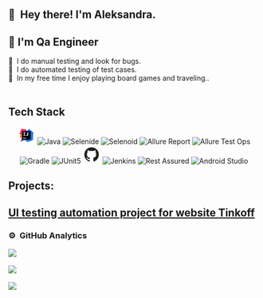  ## 👋 &nbsp;Hey there! I'm Aleksandra.
 ## 💾 I'm Qa Engineer


🐛 &nbsp;I do manual testing and look for bugs. \
💾 &nbsp;I do automated testing of test cases. \
👾 &nbsp;In my free time I enjoy playing board games and traveling.. \
 &nbsp;

                   

 ## Tech Stack
 <p align="center">
<img width="7%" title="IntelliJ IDEA" src="src/icon/Idea.svg">
<img width="7%" title="Java" src="src/icon/Java.svg">
<img width="7%" title="Selenide" src="src/icon/Selenide.svg">
<img width="7%" title="Selenoid" src="src/icon/Selenoid.svg">
<img width="7%" title="Allure Report" src="src/icon/Allure_Report.svg">
<img width="7%" title="Allure Test Ops" src="src/icon/Allure_TestOps.svg">
<img width="7%" title="Gradle" src="src/icon/Gradle.svg">
<img width="7%" title="JUnit5" src="src/icon/Junit5.svg">
<img width="7%" title="GitHub" src="src/icon/GitHub.svg">
<img width="7%" title="Jenkins" src="src/icon/Jenkins.svg">
<img width="7%" title="Rest Assured" src="src/icon/RestAssured.svg">
<img width="7%" title="Android Studio" src="src/icon/androidstudio.svg">
</p>

## Projects:
## <a target="_blank" href="[https://github.com/Hlammaster/steam_ui_project](https://github.com/AleksandraMenskaya/TinkoffTestUI.git)"> UI testing automation project for website [Tinkoff](https://www.tinkoff.ru) 




### ⚙️ &nbsp;GitHub Analytics
![](https://github-profile-summary-cards.vercel.app/api/cards/profile-details?username=daniilshat&theme=solarized_dark)

![](https://github-profile-summary-cards.vercel.app/api/cards/most-commit-language?username=daniilshat&theme=solarized_dark)

![](https://github-profile-summary-cards.vercel.app/api/cards/stats?username=daniilshat&theme=solarized_dark)
